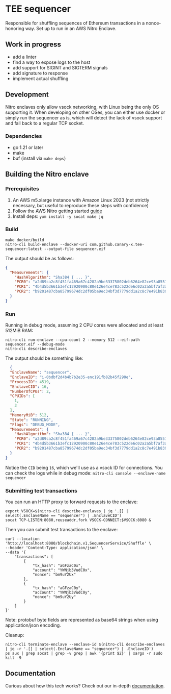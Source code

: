 # TEE sequencer

Responsible for shuffling sequences of Ethereum transactions in a nonce-honoring way.
Set up to run in an AWS Nitro Enclave.

## Work in progress
- add a linter
- find a way to expose logs to the host
- add support for SIGINT and SIGTERM signals
- add signature to response
- implement actual shuffling

## Development

Nitro enclaves only allow vsock networking, with Linux being the only OS supporting it.
When developing on other OSes, you can either use docker or simply run the sequencer as is, which will detect the lack
of vsock support and fall back to a regular TCP socket.

### Dependencies
- go 1.21 or later
- make
- buf (install via `make deps`)

## Building the Nitro enclave

### Prerequisites

1. An AWS m5.xlarge instance with Amazon Linux 2023 (not strictly necessary, but useful to reproduce these steps with
   confidence)
2. Follow the AWS Nitro getting started [guide](https://docs.aws.amazon.com/enclaves/latest/user/getting-started.html)
3. Install deps: ```yum install -y socat make jq```

### Build

```shell
make docker/build
nitro-cli build-enclave --docker-uri com.github.canary-x.tee-sequencer:latest --output-file sequencer.eif
```

The output should be as follows:

```json
{
  "Measurements": {
    "HashAlgorithm": "Sha384 { ... }",
    "PCR0": "a2d89ca2c8f451fa469a67c4282a9be33375802deb6264e82ce93a8551fe451bcdf90c69661570844f40696964a24e0c",
    "PCR1": "4b4d5b3661b3efc12920900c80e126e4ce783c522de6c02a2a5bf7af3a2b9327b86776f188e4be1c1c404a129dbda493",
    "PCR2": "b9201487cba85799674dc2df05ba9ec34bf3d7779dd1a2c8c7e491b8395d58d6265a0ef57735d4a860f2b1cdf261805a"
  }
}
```

### Run

Running in debug mode, assuming 2 CPU cores were allocated and at least 512MiB RAM:

```shell
nitro-cli run-enclave --cpu-count 2 --memory 512 --eif-path sequencer.eif --debug-mode
nitro-cli describe-enclaves
```

The output should be something like:

```json
  {
  "EnclaveName": "sequencer",
  "EnclaveID": "i-0bdbf2d4b4b7b2e35-enc191fb82b45f290e",
  "ProcessID": 4519,
  "EnclaveCID": 16,
  "NumberOfCPUs": 2,
  "CPUIDs": [
    1,
    3
  ],
  "MemoryMiB": 512,
  "State": "RUNNING",
  "Flags": "DEBUG_MODE",
  "Measurements": {
    "HashAlgorithm": "Sha384 { ... }",
    "PCR0": "a2d89ca2c8f451fa469a67c4282a9be33375802deb6264e82ce93a8551fe451bcdf90c69661570844f40696964a24e0c",
    "PCR1": "4b4d5b3661b3efc12920900c80e126e4ce783c522de6c02a2a5bf7af3a2b9327b86776f188e4be1c1c404a129dbda493",
    "PCR2": "b9201487cba85799674dc2df05ba9ec34bf3d7779dd1a2c8c7e491b8395d58d6265a0ef57735d4a860f2b1cdf261805a"
  }
}
```

Notice the `CID` being `16`, which we'll use as a vsock ID for connections.
You can check the logs while in debug mode: ```nitro-cli console --enclave-name sequencer```

### Submitting test transactions

You can run an HTTP proxy to forward requests to the enclave:

```shell
export VSOCK=$(nitro-cli describe-enclaves | jq '.[] | select(.EnclaveName == "sequencer") | .EnclaveCID')
socat TCP-LISTEN:8080,reuseaddr,fork VSOCK-CONNECT:$VSOCK:8080 &
```

Then you can submit test transactions to the enclave:

```shell
curl --location 'http://localhost:8080/blockchain.v1.SequencerService/Shuffle' \
--header 'Content-Type: application/json' \
--data '{
    "transactions": [
        {
            "tx_hash": "aGFzaC0x",
            "account": "YWNjb3VudC0x",
            "nonce": "bm9uY2Ux"
        },
        {
            "tx_hash": "aGFzaC0y",
            "account": "YWNjb3VudC0y",
            "nonce": "bm9uY2Uy"
        }
    ]
}'
```

Note: protobuf byte fields are represented as base64 strings when using application/json encoding.

Cleanup:

```shell
nitro-cli terminate-enclave --enclave-id $(nitro-cli describe-enclaves | jq -r '.[] | select(.EnclaveName == "sequencer") | .EnclaveID')
ps aux | grep socat | grep -v grep | awk '{print $2}' | xargs -r sudo kill -9
```

## Documentation

Curious about how this tech works? Check out our in-depth [documentation](DOC.md).